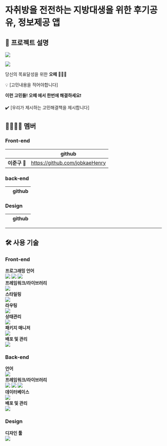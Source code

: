 # **자취방을 전전하는 지방대생**을 위한 **후기공유, 정보제공 앱**

## :bookmark_tabs: 프로젝트 설명
<img src="https://img1.daumcdn.net/thumb/R1280x0/?scode=mtistory2&fname=https%3A%2F%2Fblog.kakaocdn.net%2Fdn%2Fci6rfF%2FbtrRKJ59FQz%2FMchLmK0zYyuWGYrTIwkaZ0%2Fimg.jpg"><br>

<img src="https://img1.daumcdn.net/thumb/R1280x0/?scode=mtistory2&fname=https%3A%2F%2Fblog.kakaocdn.net%2Fdn%2FcKdxZc%2FbtrRGw0Jek0%2Fn7GL8zgqKEFXmIllTo0VNk%2Fimg.png"><br>



당신의 목표달성을 위한 **오떼** 🙆🏻‍♂️

💡 [고민내용을 적어야합니다]


**이런 고민들! 오떼 에서 한번에 해결하세요**❗️ 

✔️ [우리가 제시하는 고민해결책을 제시합니다]

## :family_man_woman_girl_boy: 멤버

### Front-end

|               | github                             |
| ------------- | ---------------------------------- |
| **이준구** 🥇 | https://github.com/jobkaeHenry     |

### back-end
|               | github                        |
| ------------- | ----------------------------- |

### Design
|               | github                        |
| ------------- | ----------------------------- |


---
## :hammer_and_wrench: 사용 기술
### Front-end

**프로그래밍 언어**<br>
<img src="https://img.shields.io/badge/HTML5-E34F26?style=flat-square&logo=HTML5&logoColor=white"/> <img src="https://img.shields.io/badge/CSS3-1572B6?style=flat-square&logo=CSS3&logoColor=white"/> <img src="https://img.shields.io/badge/Javascript-F7DF1E?style=flat-square&logo=Javascript&logoColor=white"/>
<br>
**프레임워크/라이브러리**<br>
<img src="https://img.shields.io/badge/React-61DAFB?style=flat-square&logo=React&logoColor=white"/><br>
**스타일링**<br>
<img src="https://img.shields.io/badge/emotion-DB7093?style=flat-square&logo=styled-components&logoColor=white"/><br>
**라우팅**<br>
<img src="https://img.shields.io/badge/React_router-CA4245?style=flat-square&logo=react-router&logoColor=white"/><br>
**상태관리**<br>
<img src="https://img.shields.io/badge/Recoil-5466FB?style=flat-square&logo=react&logoColor=white"/><br>
**패키지 매니저**<br>
<img src="https://img.shields.io/badge/Yarn-2C8EBB?style=flat-square&logo=Yarn&logoColor=white"/><br>
**배포 및 관리**<br>
<img src="https://img.shields.io/badge/Amazon_AWS-232F3E?style=flat-square&logo=Amazon AWS&logoColor=white"/>
<br>

### Back-end

**언어**<br>
<img src="https://img.shields.io/badge/Java-007396?style=flat-square&logoColor=white"/><br>
**프레임워크/라이브러리**<br>
<img src="https://img.shields.io/badge/Spring-6DB33F?style=flat-square&logo=Spring&logoColor=white"/>
<img src="https://img.shields.io/badge/Spring_Boot-6DB33F?style=flat-square&logo=spring-boot&logoColor=white"/>
<img src="https://img.shields.io/badge/Spring_Security-6DB33F?style=flat-square&logo=Spring-Security&logoColor=white"/><br>
**데이터베이스**<br>
<img src="https://img.shields.io/badge/MySQL-4479A1?style=flat-square&logo=MySQL&logoColor=white"/><br>
**배포 및 관리**<br>
<img src="https://img.shields.io/badge/Amazon_AWS-232F3E?style=flat-square&logo=Amazon AWS&logoColor=white"/>
<br>

### Design
**디자인 툴**<br>
<img src="https://img.shields.io/badge/figma-000000?style=flat-square&logoColor=white"/><br>

